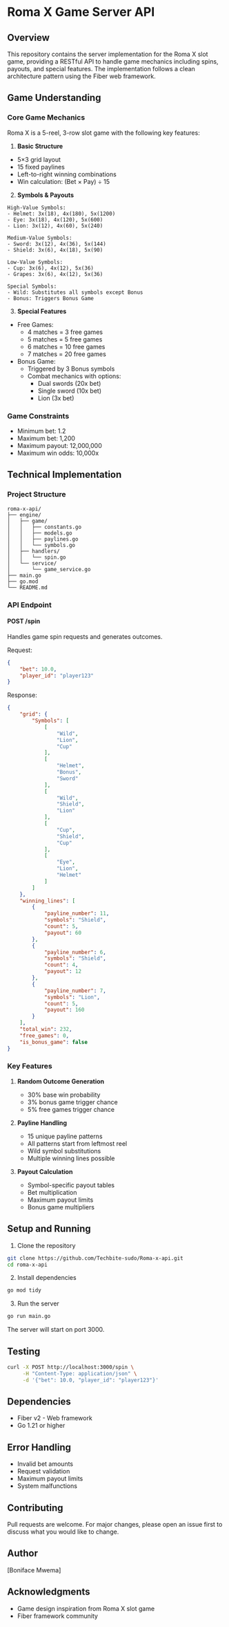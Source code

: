 
# Roma X Game Server API

## Overview
This repository contains the server implementation for the Roma X slot game, providing a RESTful API to handle game mechanics including spins, payouts, and special features. The implementation follows a clean architecture pattern using the Fiber web framework.

## Game Understanding

### Core Game Mechanics
Roma X is a 5-reel, 3-row slot game with the following key features:

1. **Basic Structure**
- 5×3 grid layout
- 15 fixed paylines
- Left-to-right winning combinations
- Win calculation: (Bet × Pay) ÷ 15

2. **Symbols & Payouts**
```
High-Value Symbols:
- Helmet: 3x(18), 4x(180), 5x(1200)
- Eye: 3x(18), 4x(120), 5x(600)
- Lion: 3x(12), 4x(60), 5x(240)

Medium-Value Symbols:
- Sword: 3x(12), 4x(36), 5x(144)
- Shield: 3x(6), 4x(18), 5x(90)

Low-Value Symbols:
- Cup: 3x(6), 4x(12), 5x(36)
- Grapes: 3x(6), 4x(12), 5x(36)

Special Symbols:
- Wild: Substitutes all symbols except Bonus
- Bonus: Triggers Bonus Game
```

3. **Special Features**
- Free Games:
  * 4 matches = 3 free games
  * 5 matches = 5 free games
  * 6 matches = 10 free games
  * 7 matches = 20 free games
- Bonus Game:
  * Triggered by 3 Bonus symbols
  * Combat mechanics with options:
    - Dual swords (20x bet)
    - Single sword (10x bet)
    - Lion (3x bet)

### Game Constraints
- Minimum bet: 1.2
- Maximum bet: 1,200
- Maximum payout: 12,000,000
- Maximum win odds: 10,000x

## Technical Implementation

### Project Structure
```
roma-x-api/
├── engine/
│   ├── game/
│   │   ├── constants.go
│   │   ├── models.go
│   │   ├── paylines.go
│   │   └── symbols.go
│   ├── handlers/
│   │   └── spin.go
│   └── service/
│       └── game_service.go
├── main.go
├── go.mod
└── README.md
```

### API Endpoint

#### POST /spin
Handles game spin requests and generates outcomes.

Request:
```json
{
    "bet": 10.0,
    "player_id": "player123"
}
```

Response:
```json
{
	"grid": {
		"Symbols": [
			[
				"Wild",
				"Lion",
				"Cup"
			],
			[
				"Helmet",
				"Bonus",
				"Sword"
			],
			[
				"Wild",
				"Shield",
				"Lion"
			],
			[
				"Cup",
				"Shield",
				"Cup"
			],
			[
				"Eye",
				"Lion",
				"Helmet"
			]
		]
	},
	"winning_lines": [
		{
			"payline_number": 11,
			"symbols": "Shield",
			"count": 5,
			"payout": 60
		},
		{
			"payline_number": 6,
			"symbols": "Shield",
			"count": 4,
			"payout": 12
		},
		{
			"payline_number": 7,
			"symbols": "Lion",
			"count": 5,
			"payout": 160
		}
	],
	"total_win": 232,
	"free_games": 0,
	"is_bonus_game": false
}
```

### Key Features
1. **Random Outcome Generation**
   - 30% base win probability
   - 3% bonus game trigger chance
   - 5% free games trigger chance

2. **Payline Handling**
   - 15 unique payline patterns
   - All patterns start from leftmost reel
   - Wild symbol substitutions
   - Multiple winning lines possible

3. **Payout Calculation**
   - Symbol-specific payout tables
   - Bet multiplication
   - Maximum payout limits
   - Bonus game multipliers

## Setup and Running

1. Clone the repository
```bash
git clone https://github.com/Techbite-sudo/Roma-x-api.git
cd roma-x-api
```

2. Install dependencies
```bash
go mod tidy
```

3. Run the server
```bash
go run main.go
```

The server will start on port 3000.

## Testing
```bash
curl -X POST http://localhost:3000/spin \
     -H "Content-Type: application/json" \
     -d '{"bet": 10.0, "player_id": "player123"}'
```

## Dependencies
- Fiber v2 - Web framework
- Go 1.21 or higher

## Error Handling
- Invalid bet amounts
- Request validation
- Maximum payout limits
- System malfunctions

## Contributing
Pull requests are welcome. For major changes, please open an issue first to discuss what you would like to change.

## Author
[Boniface Mwema]

## Acknowledgments
- Game design inspiration from Roma X slot game
- Fiber framework community
```